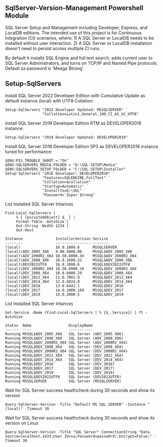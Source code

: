 ## SqlServer-Version-Management Powershell Module
SQL Server Setup and Management including Developer, Express, and LocalDB editions.
The intended use of this project is for Continuous Integration (CI) scenarios, where:
     1) A SQL Server or LocalDB needs to be installed without user interaction.
     2) A SQL Server or LocalDB installation doesn't need to persist across multiple CI runs.

By default it installs SQL Engine and full text search, adds current user to SQL Server Administrators, and turns on TCP/IP and Named Pipe protocols. Default sa password is 'Meaga`$trong'.

## Setup-SqlServers
Install SQL Server 2022 Developer Edition with Cumulative Update as default instance (local) with UTF8 Collation:
```
Setup-SqlServers "2022 Developer Updated: MSSQLSERVER" `
                 "Collation=Latin1_General_100_CI_AS_SC_UTF8"
```

Install SQL Server 2019 Developer Edition RTM as DEVELOPER2019 instance:
```
Setup-SqlServers "2019 Developer Updated: DEVELOPER2019"
```

Install SQL Server 2016 Developer Edition SP3 as DEVELOPER2016 instance tuned for performance:
```
$ENV:PS1_TROUBLE_SHOOT = "On"
$ENV:SQLSERVERS_MEDIA_FOLDER = "D:\SQL-SETUP\Media"
$ENV:SQLSERVERS_SETUP_FOLDER = "C:\SQL-SETUP\Installer"
Setup-SqlServers "2016 Developer: DEVELOPER2016" `
                 "Features=SQLENGINE,FullText" `
                 "Collation=$collation" `
                 "Startup=Automatic" `
                 "InstallTo=D:\SQL" `
                 "Password=`Zuper`$trong" 
```

List Installed SQL Server Intances
```
Find-Local-SqlServers | 
     % { [pscustomObject] $_ } | 
     Format-Table -AutoSize | 
     Out-String -Width 1234 | 
     Out-Host

Instance               InstallerVersion Service
--------               ---------------- -------
(local)                16.0.1000.6      MSSQLSERVER
(local)\ADV_2005_X86   9.00.5000.00     MSSQL$ADV_2005_X86
(local)\ADV_2008R2_X64 10.50.6000.34    MSSQL$ADV_2008R2_X64
(local)\ADV_2008_X86   10.0.1600.22     MSSQL$ADV_2008_X86
(local)\DEV2022UTF8    16.0.1000.6      MSSQL$DEV2022UTF8
(local)\DEV_2008R2_X64 10.50.6000.34    MSSQL$DEV_2008R2_X64
(local)\DEV_2008_X64   10.0.6000.29     MSSQL$DEV_2008_X64
(local)\DEV_2012_X64   11.0.7001.0      MSSQL$DEV_2012_X64
(local)\DEV_2014_X64   12.0.6024.0      MSSQL$DEV_2014_X64
(local)\DEV_2016       13.0.6441.1      MSSQL$DEV_2016
(local)\DEV_2017       14.0.1000.169    MSSQL$DEV_2017
(local)\DEV_2019       15.0.2000.5      MSSQL$DEV_2019
```

List Installed SQL Server Intances
```
Get-Service -Name (Find-Local-SqlServers | % {$_.Service}) | ft -AutoSize

Status  Name                 DisplayName
------  ----                 -----------
Running MSSQL$ADV_2005_X86   SQL Server (ADV_2005_X86)
Running MSSQL$ADV_2008_X86   SQL Server (ADV_2008_X86)
Running MSSQL$ADV_2008R2_X64 SQL Server (ADV_2008R2_X64)
Running MSSQL$DEV_2008_X64   SQL Server (DEV_2008_X64)
Running MSSQL$DEV_2008R2_X64 SQL Server (DEV_2008R2_X64)
Running MSSQL$DEV_2012_X64   SQL Server (DEV_2012_X64)
Running MSSQL$DEV_2014_X64   SQL Server (DEV_2014_X64)
Running MSSQL$DEV_2016       SQL Server (DEV_2016)
Running MSSQL$DEV_2017       SQL Server (DEV_2017)
Running MSSQL$DEV_2019       SQL Server (DEV_2019)
Running MSSQL$DEV2022UTF8    SQL Server (DEV2022UTF8)
Running MSSQLSERVER          SQL Server (MSSQLSERVER)

```

Wait for SQL Server success healthcheck during 30 seconds and show its version
```
Query-SqlServer-Version -Title "Default MS SQL SERVER" -Instance "(local)" -Timeout 30
```

Wait for SQL Server success healthcheck during 30 seconds and show its version on Linux
```
Query-SqlServer-Version -Title "SQL Server" ConnectionString "Data Source=localhost,1433;User ID=sa;Password=passw0rd!;Encrypt=False;" -Timeout 30
```

